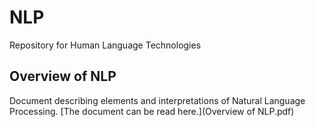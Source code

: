 # NLP
Repository for Human Language Technologies

## Overview of NLP
Document describing elements and interpretations of Natural Language Processing. [The document can be read here.](Overview of NLP.pdf)